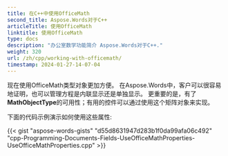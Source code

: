 ```yaml
---
title: 在C++中使用OfficeMath
second_title: Aspose.Words对于C++
articleTitle: 使用OfficeMath
linktitle: 使用OfficeMath
type: docs
description: "办公室数学功能简介 Aspose.Words对于C++."
weight: 320
url: /zh/cpp/working-with-officemath/
timestamp: 2024-01-27-14-07-04
---
```


现在使用OfficeMath类型对象更加方便。 在Aspose.Words中，客户可以很容易地证明，也可以管理方程是内联显示还是单独显示。 更重要的是，有了**MathObjectType**的可用性；有用的控件可以通过使用这个矩阵对象来实现。

下面的代码示例演示如何使用这些属性:

{{< gist "aspose-words-gists" "d55d8631947d283b1f0da99afa06c492" "cpp-Programming-Documents-Fields-UseOfficeMathProperties-UseOfficeMathProperties.cpp" >}}
